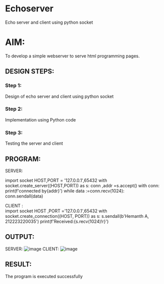 # Echoserver
Echo server and client using python socket

# AIM:

To develop a simple webserver to serve html programming pages.

## DESIGN STEPS:

### Step 1:

Design of echo server and client using python socket

### Step 2:

Implementation using Python code

### Step 3:

Testing the server and client 

## PROGRAM:
SERVER:

import socket
HOST,PORT = '127.0.0.1',65432
with socket.create_server((HOST,PORT)) as s:
    conn ,addr =s.accept()
    with conn:
        print(f'connected by{addr}')
        while data :=conn.recv(1024):
            conn.sendall(data)

 CLIENT :  
 import socket
HOST ,PORT ='127.0.0.1',65432
with socket.create_connection((HOST, PORT)) as s:
    s.sendall(b'Hemanth A, 212223220035')
    print(f'Received:{s.recv(1024)!r}')

## OUTPUT:
SERVER:
![image](https://github.com/user-attachments/assets/4a85a26a-b3c0-48e6-b69a-a922440865ef)
CLIENT:
![image](https://github.com/user-attachments/assets/82d133db-7ec0-40aa-aec8-72d7be562b6e)


## RESULT:
The program is executed successfully
